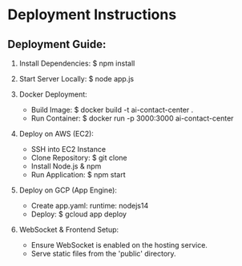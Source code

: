 # Deployment Instructions

## Deployment Guide:

1. Install Dependencies:
   $ npm install

2. Start Server Locally:
   $ node app.js

3. Docker Deployment:
   - Build Image: $ docker build -t ai-contact-center .
   - Run Container: $ docker run -p 3000:3000 ai-contact-center

4. Deploy on AWS (EC2):
   - SSH into EC2 Instance
   - Clone Repository: $ git clone <repo-url>
   - Install Node.js & npm
   - Run Application: $ npm start

5. Deploy on GCP (App Engine):
   - Create app.yaml:
     runtime: nodejs14
   - Deploy: $ gcloud app deploy

6. WebSocket & Frontend Setup:
   - Ensure WebSocket is enabled on the hosting service.
   - Serve static files from the 'public' directory.
